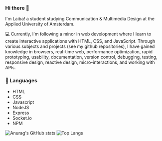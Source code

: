 ### Hi there 👋
I'm Laiba! a student studying Communication & Multimedia Design at the Applied University of Amsterdam.


💻 Currently, I'm following a minor in web development where I learn to create interactive applications with HTML, CSS, and JavaScript. Through various subjects and projects (see my github repositories),
I have gained knowledge in browsers, real-time web, performance optimization, rapid prototyping, usability, documentation, version control, debugging, testing, responsive design, reactive design, micro-interactions, and working with APIs.


### 📙 Languages
- HTML
- CSS
- Javascript
- NodeJS
- Express
- Socket.io
- NPM


<!--
**laibaaac/laibaaac** is a ✨ _special_ ✨ repository because its `README.md` (this file) appears on your GitHub profile.

Here are some ideas to get you started:

- 🔭 I’m currently working on ...
- 🌱 I’m currently learning ...
- 👯 I’m looking to collaborate on ...
- 🤔 I’m looking for help with ...
- 💬 Ask me about ...
- 📫 How to reach me: ...
- 😄 Pronouns: ...
- ⚡ Fun fact: ...
-->




![Anurag's GitHub stats](https://github-readme-stats.vercel.app/api?username=laibaaac&show_icons=true&theme=jolly)
![Top Langs](https://github-readme-stats.vercel.app/api/top-langs/?username=laibaaac&layout=compact) 
